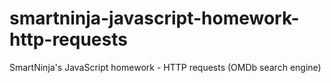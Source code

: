 # smartninja-javascript-homework-http-requests
SmartNinja's JavaScript homework - HTTP requests (OMDb search engine)

